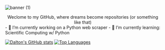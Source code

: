 ![banner (1)](https://user-images.githubusercontent.com/104313049/211453457-8fe5f330-e21a-4c96-8f00-7f713109b122.png)

<div align="center" style="text-align: center;">Weclome to my GitHub, where dreams become repositories (or something like that)
</div>
- 🔭 I’m currently working on a Python web scraper
- 🌱 I’m currently learning: Scientific Computing w/ Python

[![Dalton's GitHub stats](https://github-readme-stats.vercel.app/api?username=ddaly2&theme=transparent)](https://github.com/ddaly2/github-readme-stats)
[![Top Languages](https://github-readme-stats.vercel.app/api/top-langs/?username=ddaly2&layout=compact&theme=transparent)](https://github.com/ddaly2/github-readme-stats)


